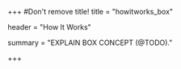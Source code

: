 +++
#Don't remove title!
title = "howitworks_box"

header = "How It Works"

summary = "EXPLAIN BOX CONCEPT (@TODO)."

+++